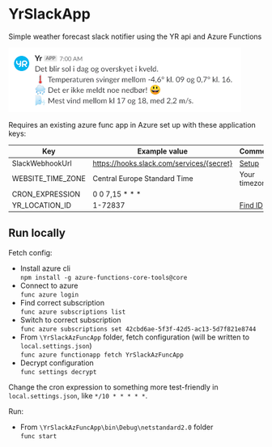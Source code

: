 # YrSlackApp
Simple weather forecast slack notifier using the YR api and Azure Functions

![Slack example](https://raw.githubusercontent.com/anderaus/YrSlackApp/master/assets/bot_sample.png)

Requires an existing azure func app in Azure set up with these application keys:

| Key | Example value | Comment |
| - | - | - |
| SlackWebhookUrl | https://hooks.slack.com/services/{secret} | [Setup](https://my.slack.com/services/new/incoming-webhook/) |
| WEBSITE_TIME_ZONE | Central Europe Standard Time | Your timezone |
| CRON_EXPRESSION | 0 0 7,15 * * * |
| YR_LOCATION_ID | 1-72837 | [Find ID](http://www.yr.no/api/swagger/ui/index#!/Locations/Locations_Search) |

## Run locally

Fetch config:

* Install azure cli  
  `npm install -g azure-functions-core-tools@core`
* Connect to azure  
  `func azure login`
* Find correct subscription  
  `func azure subscriptions list`
* Switch to correct subscription  
  `func azure subscriptions set 42cbd6ae-5f3f-42d5-ac13-5d7f821e8744`
* From `\YrSlackAzFuncApp` folder, fetch configuration (will be written to `local.settings.json`)  
  `func azure functionapp fetch YrSlackAzFuncApp`
* Decrypt configuration  
  `func settings decrypt`

Change the cron expression to something more test-friendly in `local.settings.json`, like `*/10 * * * * *`.

Run:

* From `\YrSlackAzFuncApp\bin\Debug\netstandard2.0` folder  
`func start`